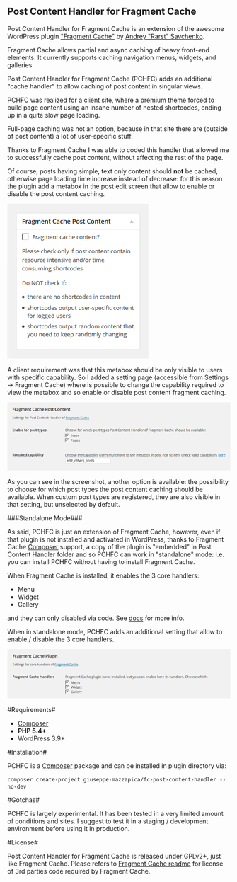 Post Content Handler for Fragment Cache
---------------------------------------

Post Content Handler for Fragment Cache is an extension of the awesome WordPress plugin ["Fragment Cache"](https://github.com/Rarst/fragment-cache) by [Andrey "Rarst" Savchenko](http://www.rarst.net/).

Fragment Cache allows partial and async caching of heavy front-end elements. It currently supports caching navigation menus, widgets, and galleries.

Post Content Handler for Fragment Cache (PCHFC) adds an additional "cache handler" to allow caching of post content in singular views.

PCHFC was realized for a client site, where a premium theme forced to build page content using an insane number of nested shortcodes, ending up in a quite slow page loading.

Full-page caching was not an option, because in that site there are (outside of post content) a lot of user-specific stuff.

Thanks to Fragment Cache I was able to coded this handler that allowed me to successfully cache post content, without affecting the rest of the page.

Of course, posts having simple, text only content should **not** be cached, otherwise page loading time increase instead of decrease: for this reason the plugin add a metabox in the post edit screen that allow to enable or disable the post content caching.

![Post edit screen metabox](screenshot-01.png)

A client requirement was that this metabox should be only visible to users with specific capability. So I added a setting page (accessible from Settings -> Fragment Cache) where is possible to change the capability required to view the metabox and so enable or disable post content fragment caching.

![Settings for Post Content Handler for Fragment Cache](screenshot-02.png)

As you can see in the screenshot, another option is available: the possibility to choose for which post types the post content caching should be available. When custom post types are registered, they are also visible in that setting, but unselected by default.

###Standalone Mode###

As said, PCHFC is just an extension of Fragment Cache, however, even if that plugin is not installed and activated in WordPress,  thanks to Fragment Cache [Composer](https://getcomposer.org/) support, a copy of the plugin is "embedded" in Post Content Handler folder and so PCHFC can work in "standalone" mode: i.e. you can install PCHFC without having to install Fragment Cache.

When Fragment Cache is installed, it enables the 3 core handlers:
 - Menu
 - Widget
 - Gallery

and they can only disabled via code. See [docs](https://github.com/Rarst/fragment-cache#how-to-disable-caching) for more info.

When in standalone mode, PCHFC adds an additional setting that allow to enable / disable the 3 core handlers.

![Settings for Post Content Core Handlers](screenshot-03.png)

#Requirements#

 - [Composer](https://getcomposer.org/)
 - **PHP 5.4+**
 - WordPress 3.9+


#Installation#

PCHFC is a [Composer](https://getcomposer.org/) package and can be installed in plugin directory via:

    composer create-project giuseppe-mazzapica/fc-post-content-handler --no-dev
    
#Gotchas#

PCHFC is largely experimental. It has been tested in a very limited amount of conditions and sites.
I suggest to test it in a staging / development environment before using it in production.

#License#

Post Content Handler for Fragment Cache is released under GPLv2+, just like Fragment Cache.
Please refers to [Fragment Cache readme](https://github.com/Rarst/fragment-cache#license-info) for license of 3rd parties code required by Fragment Cache.


